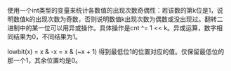 使用一个int类型的变量来统计各数值的出现次数奇偶性：若该数的第k位是1，说明数值k的出现次数为奇数，否则说明数值k出现次数为偶数或没出现过。翻转二进制中的某一位可以用异或操作。具体操作是cnt ^= 1 << k。异或运算，数字相同结果为0，不同结果为1。

lowbit(x) = x & -x = x & (~x + 1)  得到最低位1的位置对应的值。仅保留最低位的那一个1，其余位置均是0。
